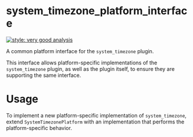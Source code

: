 # system_timezone_platform_interface

[![style: very good analysis][very_good_analysis_badge]][very_good_analysis_link]

A common platform interface for the `system_timezone` plugin.

This interface allows platform-specific implementations of the `system_timezone` plugin, as well as the plugin itself, to ensure they are supporting the same interface.

# Usage

To implement a new platform-specific implementation of `system_timezone`, extend `SystemTimezonePlatform` with an implementation that performs the platform-specific behavior.

[very_good_analysis_badge]: https://img.shields.io/badge/style-very_good_analysis-B22C89.svg
[very_good_analysis_link]: https://pub.dev/packages/very_good_analysis